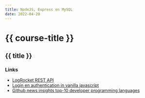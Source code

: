 ```yaml
---
title: NodeJS, Express en MySQL
date: 2022-04-20
---
```


# {{ course-title }}

## {{ title }}

### Links
* [LogRocket REST API](https://blog.logrocket.com/build-rest-api-node-express-mysql/)
* [Login en authentication in vanilla javascript](https://dev.to/thedevdrawer/login-validation-authentication-using-vanilla-javascript-4i45)
* [Github news insights top-10 developer programming languages](https://github.blog/news-insights/research/the-state-of-open-source-and-ai/)


